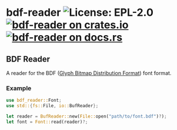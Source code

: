 # bdf-reader ![License: EPL-2.0](https://img.shields.io/badge/license-EPL--2.0-blue) [![bdf-reader on crates.io](https://img.shields.io/crates/v/bdf-reader)](https://crates.io/crates/bdf-reader) [![bdf-reader on docs.rs](https://docs.rs/bdf-reader/badge.svg)](https://docs.rs/bdf-reader)


## BDF Reader

A reader for the BDF ([Glyph Bitmap Distribution Format][__link0]) font format.


### Example


```rust
use bdf_reader::Font;
use std::{fs::File, io::BufReader};

let reader = BufReader::new(File::open("path/to/font.bdf")?);
let font = Font::read(reader)?;
```


 [__link0]: https://en.wikipedia.org/wiki/Glyph_Bitmap_Distribution_Format
